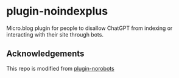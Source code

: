 # plugin-noindexplus
Micro.blog plugin for people to disallow ChatGPT from indexing or interacting with their site through bots. 

## Acknowledgements 
This repo is modified from [plugin-norobots](https://github.com/microdotblog/plugin-norobots)
